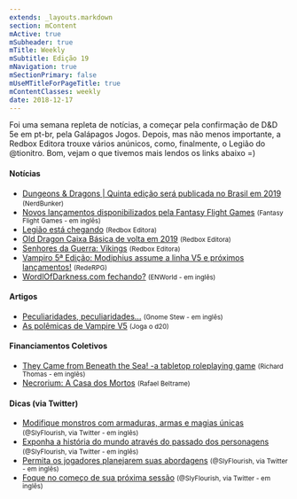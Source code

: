 ```yaml
---
extends: _layouts.markdown
section: mContent
mActive: true
mSubheader: true
mTitle: Weekly
mSubtitle: Edição 19
mNavigation: true
mSectionPrimary: false
mUseMTitleForPageTitle: true
mContentClasses: weekly
date: 2018-12-17
---
```


Foi uma semana repleta de notícias, a começar pela confirmação de D&D 5e em pt-br, pela Galápagos Jogos. Depois, mas não menos importante, a Redbox Editora trouxe vários anúnicos, como, finalmente, o Legião do @tionitro. Bom, vejam o que tivemos mais lendos os links abaixo =)

#### Notícias

- [Dungeons & Dragons | Quinta edição será publicada no Brasil em 2019] <small>(NerdBunker)</small>
- [Novos lançamentos disponibilizados pela Fantasy Flight Games] <small>(Fantasy Flight Games - em inglês)</small>
- [Legião está chegando] <small>(Redbox Editora)</small>
- [Old Dragon Caixa Básica de volta em 2019] <small>(Redbox Editora)</small>
- [Senhores da Guerra: Vikings] <small>(Redbox Editora)</small>
- [Vampiro 5ª Edição: Modiphius assume a linha V5 e próximos lançamentos!] <small>(RedeRPG)</small>
- [WordlOfDarkness.com fechando?] <small>(ENWorld - em inglês)</small>

#### Artigos

- [Peculiaridades, peculiaridades...] <small>(Gnome Stew - em inglês)</small>
- [As polêmicas de Vampire V5] <small>(Joga o d20)</small>

#### Financiamentos Coletivos

- [They Came from Beneath the Sea! -a tabletop roleplaying game] <small>(Richard Thomas - em inglês)</small>
- [Necrorium: A Casa dos Mortos] <small>(Rafael Beltrame)</small>

#### Dicas (via Twitter)

- [Modifique monstros com armaduras, armas e magias únicas] <small>(@SlyFlourish, via Twitter - em inglês)</small>
- [Exponha a história do mundo através do passado dos personagens] <small>(@SlyFlourish, via Twitter - em inglês)</small>
- [Permita os jogadores planejarem suas abordagens] <small>(@SlyFlourish, via Twitter - em inglês)</small>
- [Foque no começo de sua próxima sessão] <small>(@SlyFlourish, via Twitter - em inglês)</small>

[Peculiaridades, peculiaridades...]: https://gnomestew.com/quick-quirks/
[They Came from Beneath the Sea! -a tabletop roleplaying game]: https://www.kickstarter.com/projects/200664283/they-came-from-beneath-the-sea-a-tabletop-roleplay
[Novos lançamentos disponibilizados pela Fantasy Flight Games]: https://www.fantasyflightgames.com/en/news/2018/12/20/available-now-december-20/
[Legião está chegando]: http://redboxeditora.com.br/legiao-esta-chegando/
[Vampiro 5ª Edição: Modiphius assume a linha V5 e próximos lançamentos!]: https://www.rederpg.com.br/2018/12/20/vampiro-5a-edicao-modiphius-assume-linha-v5-e-proximos-lancamentos/
[Old Dragon Caixa Básica de volta em 2019]: http://redboxeditora.com.br/old-dragon-caixa-basica-de-volta-em-2019/
[Senhores da Guerra: Vikings]: http://redboxeditora.com.br/sdg-vikings/
[WordlOfDarkness.com fechando?]: http://www.enworld.org/forum/content.php?5915-WorldOfDarkness-com-Closing-Down
[Necrorium: A Casa dos Mortos]: https://www.catarse.me/necrorium
[Dungeons & Dragons | Quinta edição será publicada no Brasil em 2019]: https://jovemnerd.com.br/nerdbunker/dungeons-dragons-quinta-edicao-sera-publicada-no-brasil-em-2019/
[As polêmicas de Vampire V5]: https://jogaod20.blogspot.com/2018/12/polemicas-V5.html
[Foque no começo de sua próxima sessão]: https://twitter.com/SlyFlourish/status/1074696162853224448
[Permita os jogadores planejarem suas abordagens]: https://twitter.com/SlyFlourish/status/1075073741955231744
[Exponha a história do mundo através do passado dos personagens]: https://twitter.com/SlyFlourish/status/1075813522028806145
[Modifique monstros com armaduras, armas e magias únicas]: https://twitter.com/SlyFlourish/status/1076191022303113228
